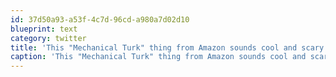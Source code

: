 ```yaml
---
id: 37d50a93-a53f-4c7d-96cd-a980a7d02d10
blueprint: text
category: twitter
title: 'This "Mechanical Turk" thing from Amazon sounds cool and scary.  So I can design an API that calls human methods?'
caption: 'This "Mechanical Turk" thing from Amazon sounds cool and scary.  So I can design an API that calls human methods?'
---
```

